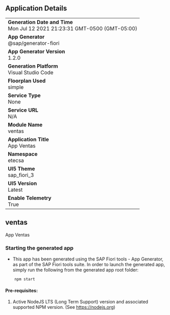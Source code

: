 ## Application Details
|               |
| ------------- |
|**Generation Date and Time**<br>Mon Jul 12 2021 21:23:31 GMT-0500 (GMT-05:00)|
|**App Generator**<br>@sap/generator-fiori|
|**App Generator Version**<br>1.2.0|
|**Generation Platform**<br>Visual Studio Code|
|**Floorplan Used**<br>simple|
|**Service Type**<br>None|
|**Service URL**<br>N/A
|**Module Name**<br>ventas|
|**Application Title**<br>App Ventas|
|**Namespace**<br>etecsa|
|**UI5 Theme**<br>sap_fiori_3|
|**UI5 Version**<br>Latest|
|**Enable Telemetry**<br>True|

## ventas

App Ventas

### Starting the generated app

-   This app has been generated using the SAP Fiori tools - App Generator, as part of the SAP Fiori tools suite.  In order to launch the generated app, simply run the following from the generated app root folder:

```
    npm start
```

#### Pre-requisites:

1. Active NodeJS LTS (Long Term Support) version and associated supported NPM version.  (See https://nodejs.org)


